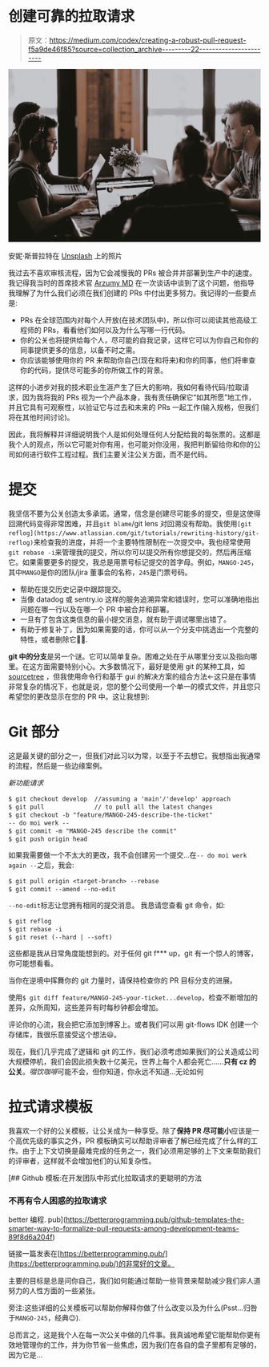 # 创建可靠的拉取请求

> 原文：<https://medium.com/codex/creating-a-robust-pull-request-f5a9de46f85?source=collection_archive---------22----------------------->

![](img/e055d127933df22d9e958900f011bd08.png)

安妮·斯普拉特在 [Unsplash](https://unsplash.com/s/photos/programming-team?utm_source=unsplash&utm_medium=referral&utm_content=creditCopyText) 上的照片

我过去不喜欢审核流程，因为它会减慢我的 PRs 被合并并部署到生产中的速度。我记得我当时的首席技术官 [Arzumy MD](https://medium.com/u/2f2c757229ad?source=post_page-----f5a9de46f85--------------------------------) 在一次谈话中谈到了这个问题，他指导我理解了为什么我们必须在我们创建的 PRs 中付出更多努力。我记得的一些要点是:

*   PRs 在全球范围内对每个人开放(在技术团队中)，所以你可以阅读其他高级工程师的 PRs，看看他们如何以及为什么写哪一行代码。
*   你的公关也将提供给每个人，尽可能的自我记录，这样它可以为你自己和你的同事提供更多的信息，以备不时之需。
*   你应该能够使用你的 PR 来帮助你自己(现在和将来)和你的同事，他们将审查你的代码，提供尽可能多的你所做工作的背景。

这样的小进步对我的技术职业生涯产生了巨大的影响，我如何看待代码/拉取请求，因为我将我的 PRs 视为一个产品本身，我有责任确保它“如其所愿”地工作，并且它具有可观察性，以验证它与过去和未来的 PRs 一起工作(输入规格，但我们将在其他时间讨论)。

因此，我将解释并详细说明我个人是如何处理任何人分配给我的每张票的。这都是我个人的观点，所以它可能对你有用，也可能对你没用，我把判断留给你和你的公司如何进行软件工程过程。我们主要关注公关方面，而不是代码。

# **提交**

我坚信不要为公关创造太多承诺。通常，信念是创建尽可能多的提交，但是这使得回溯代码变得非常困难，并且`git blame`/git lens 对回溯没有帮助。我使用`[git reflog](https://www.atlassian.com/git/tutorials/rewriting-history/git-reflog)`来检查我的进度，并将一个主要特性限制在一次提交中。我也经常使用`git rebase -i`来管理我的提交，所以你可以提交所有你想提交的，然后再压缩它。如果需要更多的提交，我总是用票号标记提交的首字母。例如，`MANGO-245`，其中`MANGO`是你的团队/jira 董事会的名称，`245`是门票号码。

*   帮助在提交历史记录中跟踪提交。
*   当像 datadog 或 sentry.io 这样的服务追溯异常和错误时，您可以准确地指出问题在哪一行以及在哪一个 PR 中被合并和部署。
*   一旦有了包含这类信息的最小提交消息，就有助于调试哪里出错了。
*   有助于修复补丁，因为如果需要的话，你可以从一个分支中挑选出一个完整的特性，或者删除它🤷‍♂.

**git 中的分支**是另一个谜。它可以简单复杂。困难之处在于从哪里分支以及指向哪里。在这方面需要特别小心。大多数情况下，最好是使用 git 的某种工具，如 [sourcetree](https://www.sourcetreeapp.com/) ，但我使用命令行和基于 gui 的解决方案的组合方法←这只是在事情非常复杂的情况下，也就是说，您的整个公司使用一个单一的模式文件，并且您只希望您的更改显示在您的 PR 中。这让我想到:

# **Git 部分**

这是最关键的部分之一，但我们对此习以为常，以至于不去想它。我想指出我通常的流程，然后是一些边缘案例。

*新功能请求*

```
$ git checkout develop  //assuming a 'main'/'develop' approach
$ git pull              // to pull all the latest changes
$ git checkout -b "feature/MANGO-245-describe-the-ticket"
-- do moi werk --
$ git commit -m "MANGO-245 describe the commit"
$ git push origin head
```

如果我需要做一个不太大的更改，我不会创建另一个提交…在`-- do moi werk again --`之后，我会:

```
$ git pull origin <target-branch> --rebase
$ git commit --amend --no-edit
```

`--no-edit`标志让您拥有相同的提交消息。
我恳请您查看 git 命令，如:

```
$ git reflog
$ git rebase -i
$ git reset (--hard | --soft)
```

这些都是我从日常角度能想到的。对于任何 git f*** up，git 有一个惊人的博客，你可能想看看。

当你在逆境中挥舞你的 git 力量时，请保持检查你的 PR 目标分支的进展。

使用`$ git diff feature/MANGO-245-your-ticket...develop`，检查不断增加的差异，众所周知，这些差异有时每秒钟都会增加。

评论你的心流，我会把它添加到博客上。或者我们可以用 git-flows IDK 创建一个存储库，我很乐意接受这个想法😃。

现在，我们几乎完成了逻辑和 git 的工作，我们必须考虑如果我们的公关造成公司大规模停机，我们会因此损失数十亿美元，世界上每个人都会死亡……**只有 cz 的公关**。*啜饮咖啡*可能不会，但你知道，你永远不知道…无论如何

# **拉式请求模板**

我喜欢一个好的公关模板，让公关成为一种享受。除了**保持 PR 尽可能小**应该是一个高优先级的事实之外，PR 模板确实可以帮助评审者了解已经完成了什么样的工作。由于上下文切换是最难完成的任务之一，我们必须用足够的上下文来帮助我们的评审者，这样就不会增加他们的认知复杂性。

[](https://betterprogramming.pub/github-templates-the-smarter-way-to-formalize-pull-requests-among-development-teams-89f8d6a204f) [## Github 模板:在开发团队中形式化拉取请求的更聪明的方法

### 不再有令人困惑的拉取请求

better 编程. pub](https://betterprogramming.pub/github-templates-the-smarter-way-to-formalize-pull-requests-among-development-teams-89f8d6a204f) 

链接一篇发表在[https://betterprogramming.pub/](https://betterprogramming.pub/)的非常好的文章。

主要的目标是总是问你自己，我们如何能通过帮助一些背景来帮助减少我们非人道努力的人性方面的一些紧张。

旁注:这些详细的公关模板可以帮助你解释你做了什么改变以及为什么(Psst…归咎于`MANGO-245`，经典😉).

总而言之，这是我个人在每一次公关中做的几件事。我真诚地希望它能帮助你更有效地管理你的工作，并为你节省一些焦虑，因为我们在各自的盘子里都有足够的，因为它是…